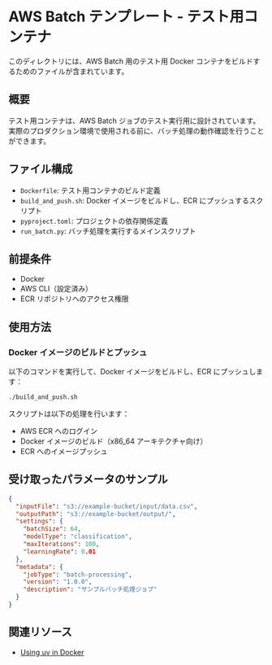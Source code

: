 # AWS Batch テンプレート - テスト用コンテナ

このディレクトリには、AWS Batch 用のテスト用 Docker コンテナをビルドするためのファイルが含まれています。

## 概要

テスト用コンテナは、AWS Batch ジョブのテスト実行用に設計されています。実際のプロダクション環境で使用される前に、バッチ処理の動作確認を行うことができます。

## ファイル構成

- `Dockerfile`: テスト用コンテナのビルド定義
- `build_and_push.sh`: Docker イメージをビルドし、ECR にプッシュするスクリプト
- `pyproject.toml`: プロジェクトの依存関係定義
- `run_batch.py`: バッチ処理を実行するメインスクリプト

## 前提条件

- Docker
- AWS CLI（設定済み）
- ECR リポジトリへのアクセス権限

## 使用方法

### Docker イメージのビルドとプッシュ

以下のコマンドを実行して、Docker イメージをビルドし、ECR にプッシュします：

```bash
./build_and_push.sh
```

スクリプトは以下の処理を行います：

- AWS ECR へのログイン
- Docker イメージのビルド（x86_64 アーキテクチャ向け）
- ECR へのイメージプッシュ

## 受け取ったパラメータのサンプル

```json
{
  "inputFile": "s3://example-bucket/input/data.csv",
  "outputPath": "s3://example-bucket/output/",
  "settings": {
    "batchSize": 64,
    "modelType": "classification",
    "maxIterations": 100,
    "learningRate": 0.01
  },
  "metadata": {
    "jobType": "batch-processing",
    "version": "1.0.0",
    "description": "サンプルバッチ処理ジョブ"
  }
}
```

## 関連リソース

- [Using uv in Docker](https://docs.astral.sh/uv/guides/integration/docker/)
